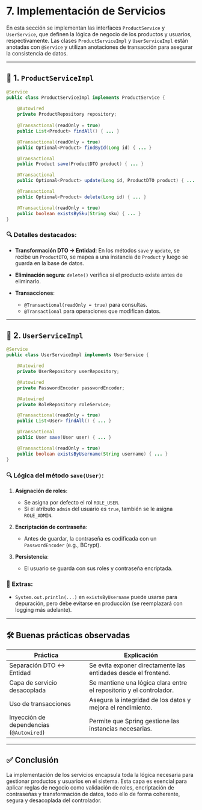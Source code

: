 # 7. Implementación de Servicios

En esta sección se implementan las interfaces `ProductService` y `UserService`, que definen la lógica de negocio de los productos y usuarios, respectivamente. Las clases `ProductServiceImpl` y `UserServiceImpl` están anotadas con `@Service` y utilizan anotaciones de transacción para asegurar la consistencia de datos.

---

## 🧩 1. `ProductServiceImpl`

```java
@Service
public class ProductServiceImpl implements ProductService {
    
    @Autowired
    private ProductRepository repository;
    
    @Transactional(readOnly = true)
    public List<Product> findAll() { ... }

    @Transactional(readOnly = true)
    public Optional<Product> findById(Long id) { ... }

    @Transactional
    public Product save(ProductDTO product) { ... }

    @Transactional
    public Optional<Product> update(Long id, ProductDTO product) { ... }

    @Transactional
    public Optional<Product> delete(Long id) { ... }

    @Transactional(readOnly = true)
    public boolean existsBySku(String sku) { ... }
}
```

### 🔍 Detalles destacados:

* **Transformación DTO → Entidad**: En los métodos `save` y `update`, se recibe un `ProductDTO`, se mapea a una instancia de `Product` y luego se guarda en la base de datos.
* **Eliminación segura**: `delete()` verifica si el producto existe antes de eliminarlo.
* **Transacciones**:

  * `@Transactional(readOnly = true)` para consultas.
  * `@Transactional` para operaciones que modifican datos.

---

## 👤 2. `UserServiceImpl`

```java
@Service
public class UserServiceImpl implements UserService {

    @Autowired
    private UserRepository userRepository;

    @Autowired
    private PasswordEncoder passwordEncoder;

    @Autowired
    private RoleRepository roleService;

    @Transactional(readOnly = true)
    public List<User> findAll() { ... }

    @Transactional
    public User save(User user) { ... }

    @Transactional(readOnly = true)
    public boolean existsByUsername(String username) { ... }
}
```

### 🔍 Lógica del método `save(User)`:

1. **Asignación de roles**:

   * Se asigna por defecto el rol `ROLE_USER`.
   * Si el atributo `admin` del usuario es `true`, también se le asigna `ROLE_ADMIN`.

2. **Encriptación de contraseña**:

   * Antes de guardar, la contraseña es codificada con un `PasswordEncoder` (e.g., BCrypt).

3. **Persistencia**:

   * El usuario se guarda con sus roles y contraseña encriptada.

### 🧠 Extras:

* `System.out.println(...)` en `existsByUsername` puede usarse para depuración, pero debe evitarse en producción (se reemplazará con logging más adelante).

---

## 🛠️ Buenas prácticas observadas

| Práctica                                 | Explicación                                                         |
| ---------------------------------------- | ------------------------------------------------------------------- |
| Separación DTO ↔ Entidad                 | Se evita exponer directamente las entidades desde el frontend.      |
| Capa de servicio desacoplada             | Se mantiene una lógica clara entre el repositorio y el controlador. |
| Uso de transacciones                     | Asegura la integridad de los datos y mejora el rendimiento.         |
| Inyección de dependencias (`@Autowired`) | Permite que Spring gestione las instancias necesarias.              |

---

## ✅ Conclusión

La implementación de los servicios encapsula toda la lógica necesaria para gestionar productos y usuarios en el sistema. Esta capa es esencial para aplicar reglas de negocio como validación de roles, encriptación de contraseñas y transformación de datos, todo ello de forma coherente, segura y desacoplada del controlador.
